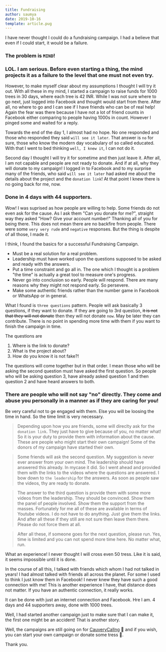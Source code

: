 ```yaml
---
title: Fundraising
author: saumya
date: 2019-10-16
template: article.pug
---
```


I have never thought I could do a fundraising campaign. I had a believe that even if I could start, it would be a failure. 

### The problem is __`MIND`__! 

### LOL. I am serious. Before even starting a thing, the mind projects it as a failure to the level that one must not even try.

<span class="more"></span>

However, to make myself clear about my assumptions I thought I will try it out. With all these in my mind, I started a campaign to raise funds for 1000 trees in 30 days, where each tree is 42 INR. While I was not sure where to go next, just logged into Facebook and thought would start from there. After all, no where to go and I can see if I have friends who can be of real help! Again the fear was there because I have not a lot of friend counts in Facebook either comparing to people having 1000s in count. However I pinged some and waited for a reply.

Towards the end of the day 1, I almost had no hope. No one responded and those who responded they said `will see it later`. That answer is `no` for sure, those who know the modern day vocabulary of so called educated. With that I went to bed thinking `well, I knew it`, I can not do it.

Second day I thought I will try it for sometime and then just leave it. After all, I am not capable and people are not ready to donate. And if at all, why they will donate to my campaign! I logged in to Facebook and to my surprise many of the friends, who said `will see it later` had asked me about the details about the project and the `donation link`! At that point I knew there is no going back for me, now. 

### Done in 4 days with 44 supporters.

Wow! I was suprised as how people are willing to help. Some friends do not even ask for the cause. As I ask them "Can you donate for me?", straight way they asked "How? Give your account number!" Thanking all of you for being there. This does not mean there are no backfire from people. There were some `very very rude` and `negative` responses. But the thing is despite of all those, I made it. 

I think, I found the basics for a successful Fundraising Campaign.

 - Must be a real solution for a real problem.
 - Leadership must have worked upon the questions supposed to be asked and ready with the answers.
 - Put a time constraint and go all in. The one which I thought is a problem "the time" is actually a great tool to measure one's progress.
 - Never go into conclusion so early. People will respond. There are many reasons why they might not respond early. So persevere.
 - Make some authentic friends rather than the number game in Facebook or WhatsApp or in general.     

What I found is `three questions` pattern. People will ask basically 3 questions, if they want to donate. If they are going to 3rd question, ~~it is not that they will not donate~~ then they will not donate `now`. May be later they can contribute. There is no point in spending more time with them if you want to finish the campaign in time. 

The questions are

 1. Where is the link to donate?
 2. What is the project about?
 3. How do you know it is not fake?!          

The questions will come together but in that order. I mean those who will be asking the second question must have asked the first question. So people who will be asking question 3, have already asked question 1 and then question 2 and have heard answers to both.

### There are people who will not say "no" directly. They come and abuse you personally in a manner as if they are caring for you! 

Be very careful not to ge engaged with them. Else you will be loosing the time in hand. So the time limit is very necessary.

> Depending upon how you are friends, some will direclty ask for the `donation link`. They just have to give because of you, no matter what! So it is your duty to provide them with information about the cause. These are people who might start their own campaign! Some of the donors of my campaign have started their own. 

> Some friends will ask the second question. My suggestion is never ever answer from your own mind. The leadership should have answered this already. In mycase it did. So I went ahead and provided them with the links to the videos where the questions are answered. I bow down to `the leadership` for the answers. As soon as people saw the videos, thy are ready to donate.

> The answer to the third question is provide them with some more videos from the leadership. They should be convinced. Show them the panel of people involved. Show them the support from the masses. Fortunately for me all of these are available in terms of Youtube videos. I do not have to do anything. Just give them the links. And after all these if they still are not sure then leave them there. Please do not force them at all.

> After all these, if someone goes for the next question, please run. Yes, time is limited and you can not spend more time here. No matter what, run.

What an experience! I never thought I will cross even 50 tress. Like it is said, it seems impossible until it is done. 

In the course of all this, I talked with friends which whom I had not talked in years! I had almost talked with friends all across the planet. For some I used to think I just know them in Facebook! I never knew they have such a good connection with me! This is another experience I have, that distance does not matter. If you have an authentic connection, it really works.

It can be done with just an internet connection and Facebook. Hre I am. 4 days and 44 supporters away, done with 1000 trees.

Well, I had started another campaign just to make sure that I can make it, the first one might be an accident! That is another story.

Well, the campaigns are still going on for [CauveryCallng][cc] 🙏 and if you wish, you can start your own campaign or donate some tress 🙏. 

Thank you.





<!-- The long story is coming soon. -->


[details]: long_story.html

[cc]: https://www.ishaoutreach.org/en/cauvery-calling
[m1]: https://www.ishaoutreach.org/en/cauvery-calling/campaigns/cauvery-calling-action-now-12287


